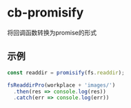 # cb-promisify

将回调函数转换为promise的形式

## 示例

```javascript
const readdir = promisify(fs.readdir);

fsReaddirPro(workplace + 'images/')
  .then(res => console.log(res))
  .catch(err => console.log(err))
```